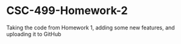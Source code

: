# CSC-499-Homework-2
Taking the code from Homework 1, adding some new features, and uploading it to GitHub

